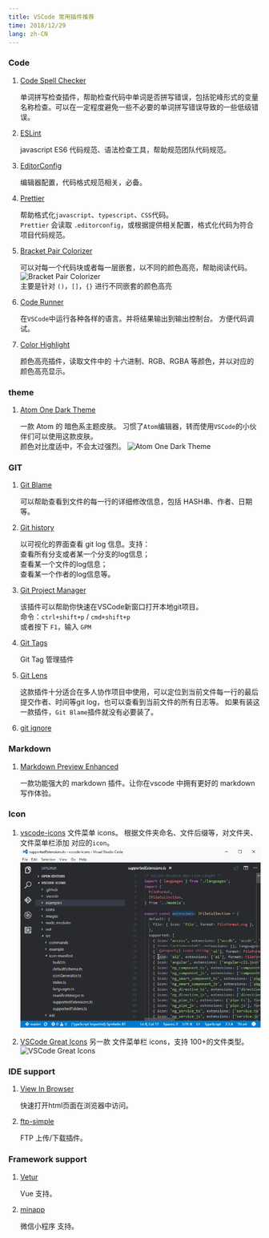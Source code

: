 ```yaml
---
title: VSCode 常用插件推荐
time: 2018/12/29
lang: zh-CN
---
```


### Code

1. [Code Spell Checker](https://github.com/Jason-Rev/vscode-spell-checker)

    单词拼写检查插件，帮助检查代码中单词是否拼写错误，包括驼峰形式的变量名称检查。可以在一定程度避免一些不必要的单词拼写错误导致的一些低级错误。

2. [ESLint](https://github.com/Microsoft/vscode-eslint)

    javascript ES6 代码规范、语法检查工具，帮助规范团队代码规范。

3. [EditorConfig](https://github.com/editorconfig/editorconfig-vscode)
    
    编辑器配置，代码格式规范相关，必备。

4. [Prettier](https://github.com/prettier/prettier-vscode)
    
    帮助格式化`javascript`、`typescript`、`CSS`代码。 <br />
    `Prettier` 会读取 `.editorconfig`，或根据提供相关配置，格式化代码为符合项目代码规范。

5. [Bracket Pair Colorizer](https://github.com/CoenraadS/BracketPair)

    可以对每一个代码块或者每一层嵌套，以不同的颜色高亮，帮助阅读代码。
    ![Bracket Pair Colorizer](https://github.com/CoenraadS/BracketPair/raw/develop/images/example.png) <br/>
    主要是针对 `()`，`[]`，`{}` 进行不同嵌套的颜色高亮

6. [Code Runner](https://github.com/formulahendry/vscode-code-runner)

    在`VSCode`中运行各种各样的语言。并将结果输出到输出控制台。
    方便代码调试。

7. [Color Highlight](https://github.com/sergiirocks/vscode-ext-color-highlight)

    颜色高亮插件，读取文件中的 十六进制、RGB、RGBA 等颜色，并以对应的颜色高亮显示。


### theme

1. [Atom One Dark Theme](https://github.com/akamud/vscode-theme-onedark)

    一款 Atom 的 暗色系主题皮肤。 习惯了`Atom`编辑器，转而使用`VSCode`的小伙伴们可以使用这款皮肤。<br/>
    颜色对比度适中，不会太过强烈。
    ![Atom One Dark Theme](https://raw.githubusercontent.com/akamud/vscode-theme-onedark/master/screenshots/preview.png)

### GIT

1. [Git Blame](https://marketplace.visualstudio.com/items?itemName=waderyan.gitblame)

    可以帮助查看到文件的每一行的详细修改信息，包括 HASH串、作者、日期等。

2. [Git history](https://marketplace.visualstudio.com/items?itemName=donjayamanne.githistory)

    以可视化的界面查看 git log 信息。支持：<br/>
    查看所有分支或者某一个分支的log信息；<br/>
    查看某一个文件的log信息；<br/>
    查看某一个作者的log信息等。<br/>

3. [Git Project Manager](https://github.com/felipecaputo/git-project-manager)
    
    该插件可以帮助你快速在VSCode新窗口打开本地git项目。<br />
    命令：`ctrl+shift+p` / `cmd+shift+p` <br/>
    或者按下 `F1`，输入 `GPM`

4. [Git Tags](https://github.com/leftstick/vscode-git-tags)

    Git Tag 管理插件

5. [Git Lens](https://gitlens.amod.io/)

    这款插件十分适合在多人协作项目中使用，可以定位到当前文件每一行的最后提交作者、时间等git log，也可以查看到当前文件的所有日志等。
    如果有装这一款插件，`Git Blame`插件就没有必要装了。


6. [git ignore](https://github.com/CodeZombieCH/vscode-gitignore)

### Markdown

1. [Markdown Preview Enhanced](https://shd101wyy.github.io/markdown-preview-enhanced)

    一款功能强大的 markdown 插件。让你在vscode 中拥有更好的 markdown 写作体验。

### Icon
1. [vscode-icons](https://github.com/vscode-icons/vscode-icons)
    文件菜单 icons。 根据文件夹命名、文件后缀等，对文件夹、文件菜单栏添加 对应的`icon`。
    ![vscode-icons](https://raw.githubusercontent.com/vscode-icons/vscode-icons/master/images/screenshot.gif)

2. [VSCode Great Icons](https://marketplace.visualstudio.com/items?itemName=emmanuelbeziat.vscode-great-icons)
    另一款 文件菜单栏 icons，支持 100+的文件类型。<br/>
    ![VSCode Great Icons](https://raw.githubusercontent.com/EmmanuelBeziat/vscode-great-icons/icons-test/icons.jpg)

### IDE support

1. [View In Browser](https://github.com/hellopao/view-in-browser)

    快速打开html页面在浏览器中访问。

2. [ftp-simple](https://github.com/humy2833/FTP-Simple)

    FTP 上传/下载插件。

### Framework support

1. [Vetur](https://github.com/vuejs/vetur)

    Vue 支持。

2. [minapp](https://github.com/wx-minapp/minapp-vscode)

    微信小程序 支持。


